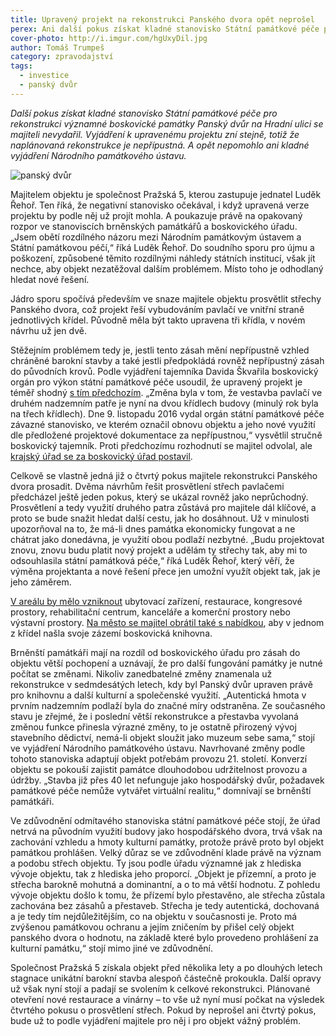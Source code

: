 ```yaml
---
title: Upravený projekt na rekonstrukci Panského dvora opět neprošel
perex: Ani další pokus získat kladné stanovisko Státní památkové péče pro rekonstrukci významné boskovické památky Panský dvůr na Hradní ulici se majiteli nevydařil.
cover-photo: http://i.imgur.com/hgUxyDil.jpg
author: Tomáš Trumpeš
category: zpravodajství
tags:
  - investice
  - panský dvůr
---
```


*Další pokus získat kladné stanovisko Státní památkové péče pro rekonstrukci významné boskovické památky Panský dvůr na Hradní ulici se majiteli nevydařil. Vyjádření k upravenému projektu zní stejně, totiž že naplánovaná rekonstrukce je nepřípustná. A opět nepomohlo ani kladné vyjádření Národního památkového ústavu.*

<img src="http://i.imgur.com/hgUxyDi.jpg" alt="panský dvůr" class="img-responsive img-popup" data-author="Tomáš Znamenáček">

Majitelem objektu je společnost Pražská 5, kterou zastupuje jednatel Luděk Řehoř. Ten říká, že negativní stanovisko očekával, i když upravená verze projektu by podle něj už projít mohla. A poukazuje právě na opakovaný rozpor ve stanoviscích brněnských památkářů a boskovického úřadu. „Jsem obětí rozdílného názoru mezi Národním památkovým ústavem a Státní památkovou péčí,“ říká Luděk Řehoř. Do soudního sporu pro újmu a poškození, způsobené těmito rozdílnými náhledy státních institucí, však jít nechce, aby objekt nezatěžoval dalším problémem. Místo toho je odhodlaný hledat nové řešení.

Jádro sporu spočívá především ve snaze majitele objektu prosvětlit střechy Panského dvora, což projekt řeší vybudováním pavlačí ve vnitřní straně jednotlivých křídel. Původně měla být takto upravena tři křídla, v novém návrhu už jen dvě.

Stěžejním problémem tedy je, jestli tento zásah mění nepřípustně vzhled chráněné barokní stavby a také jestli předpokládá rovněž nepřípustný zásah do původních krovů. Podle vyjádření tajemníka Davida Škvařila boskovický orgán pro výkon státní památkové péče usoudil, že upravený projekt je téměř shodný [s tím předchozím](http://www.ohlasy.info/clanky/2015/07/pansky-dvur-bez-razitka.html). „Změna byla v tom, že vestavba pavlačí ve druhém nadzemním patře  je nyní na dvou křídlech budovy (minulý rok byla na třech křídlech). Dne 9. listopadu 2016 vydal orgán státní památkové péče závazné stanovisko, ve kterém označil obnovu objektu a jeho nové využití dle předložené projektové dokumentace za nepřípustnou,“ vysvětlil stručně boskovický tajemník. Proti předchozímu rozhodnutí se majitel odvolal, ale [krajský úřad se za boskovický úřad postavil](http://www.ohlasy.info/clanky/2015/11/pansky-dvur.html).

Celkově se vlastně jedná již o čtvrtý pokus majitele rekonstrukci Panského dvora prosadit. Dvěma návrhům řešit prosvětlení střech pavlačemi předcházel ještě jeden pokus, který se ukázal rovněž jako neprůchodný. Prosvětlení a tedy využití druhého patra zůstává pro majitele dál klíčové, a proto se bude snažit hledat další cestu, jak ho dosáhnout. Už v minulosti upozorňoval na to, že má-li dnes památka ekonomicky fungovat a ne chátrat jako donedávna, je využití obou podlaží nezbytné. „Budu projektovat znovu, znovu budu platit nový projekt a udělám ty střechy tak, aby mi to odsouhlasila státní památková péče,“ říká Luděk Řehoř, který věří, že výměna projektanta a nové řešení přece jen umožní využít objekt tak, jak je jeho záměrem.

[V areálu by mělo vzniknout](http://www.ohlasy.info/clanky/2015/03/rekonstrukce-panskeho-dvora.html) ubytovací zařízení, restaurace, kongresové prostory, rehabilitační centrum, kanceláře a komerční prostory nebo výstavní prostory. [Na město se majitel obrátil také s nabídkou](http://www.ohlasy.info/clanky/2016/06/rozhovor-rehor.html), aby v jednom z křídel našla svoje zázemí boskovická knihovna.

Brněnští památkáři mají na rozdíl od boskovického úřadu pro zásah do objektu větší pochopení a uznávají, že pro další fungování památky je nutné počítat se změnami. Nikoliv zanedbatelné změny znamenala už rekonstrukce v sedmdesátých letech, kdy byl Panský dvůr upraven právě pro knihovnu a další kulturní a společenské využití. „Autentická hmota v prvním nadzemním podlaží byla do značné míry odstraněna. Ze současného stavu je zřejmé, že i poslední větší rekonstrukce a přestavba vyvolaná změnou funkce přinesla výrazné změny, to je ostatně přirozený vývoj stavebního dědictví, nemá-li objekt sloužit jako muzeum sebe sama,“ stojí ve vyjádření Národního památkového ústavu. Navrhované změny podle tohoto stanoviska adaptují objekt potřebám provozu 21. století. Konverzí objektu se pokouší zajistit památce dlouhodobou udržitelnost provozu a údržby. „Stavba již přes 40 let nefunguje jako hospodářský dvůr, požadavek památkové péče nemůže vytvářet virtuální realitu,“ domnívají se brněnští památkáři.

Ve zdůvodnění odmítavého stanoviska státní památkové péče stojí, že úřad netrvá na původním využití budovy jako hospodářského dvora, trvá  však na zachování vzhledu a hmoty kulturní památky, protože právě proto byl objekt památkou prohlášen. Velký důraz se ve zdůvodnění klade právě na význam a podobu střech objektu. Ty jsou podle úřadu významné jak z hlediska vývoje objektu, tak z hlediska jeho proporcí. „Objekt je přízemní, a proto je střecha barokně mohutná a dominantní, a o to má větší hodnotu. Z pohledu vývoje objektu došlo k tomu, že přízemí bylo přestavěno, ale střecha zůstala zachována bez zásahů a přestaveb.  Střecha je tedy autentická, dochovaná a je tedy tím nejdůležitějším, co na objektu v současnosti je. Proto má zvýšenou památkovou ochranu a jejím zničením by přišel celý objekt panského dvora o  hodnotu, na základě které bylo provedeno prohlášení za kulturní památku,“ stojí mimo jiné ve zdůvodnění.

Společnost Pražská 5 získala objekt před několika lety a po dlouhých letech stagnace unikátní barokní stavba alespoň částečně prokoukla. Další opravy už však nyní stojí a padají se svolením k celkové rekonstrukci. Plánované otevření nové restaurace a vinárny – to vše už nyní musí počkat na výsledek čtvrtého pokusu o prosvětlení střech. Pokud by neprošel ani čtvrtý pokus, bude už to podle vyjádření majitele pro něj i pro objekt vážný problém.
